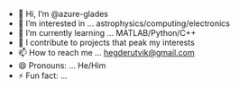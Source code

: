 - 👋 Hi, I’m @azure-glades
- 👀 I’m interested in ... astrophysics/computing/electronics
- 🌱 I’m currently learning ... MATLAB/Python/C++
- 💞️ I contribute to projects that peak my interests
- 📫 How to reach me ... hegderutvik@gmail.com
- 😄 Pronouns: ... He/Him
- ⚡ Fun fact: ... 

<!---
azure-glades/azure-glades is a ✨ special ✨ repository because its `README.md` (this file) appears on your GitHub profile.
You can click the Preview link to take a look at your changes.
--->
